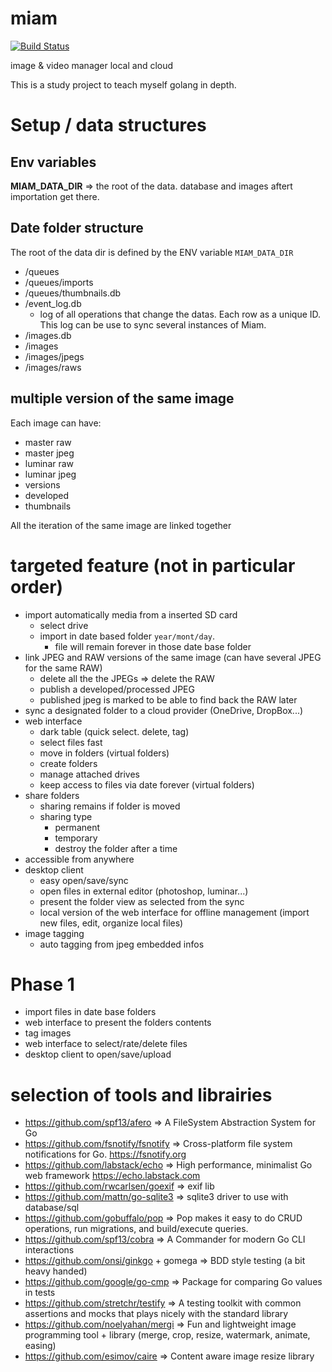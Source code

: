 # miam

[![Build Status](https://dev.azure.com/yann0602/miam/_apis/build/status/yarmand.miam?branchName=master)](https://dev.azure.com/yann0602/miam/_build/latest?definitionId=1&branchName=master)

image &amp; video manager local and cloud

This is a study project to teach myself golang in depth.

# Setup / data structures

## Env variables

**MIAM_DATA_DIR** => the root of the data. database and images aftert importation get there.

## Date folder structure
The root of the data dir is defined by the ENV variable `MIAM_DATA_DIR`

- /queues
- /queues/imports
- /queues/thumbnails.db
- /event_log.db
    - log of all operations that change the datas. Each row as a unique ID. This log can be use to sync several instances of Miam.
- /images.db
- /images
- /images/jpegs
- /images/raws

## multiple version of the same image

Each image can have:
- master raw
- master jpeg
- luminar raw
- luminar jpeg
- versions
- developed
- thumbnails

All the iteration of the same image are linked together

# targeted feature (not in particular order)

- import automatically media from a inserted SD card
  - select drive
  - import in date based folder `year/mont/day`.
    - file will remain forever in those date base folder
- link JPEG and RAW versions of the same image (can have several JPEG for the same RAW)
  - delete all the the JPEGs => delete the RAW
  - publish a developed/processed JPEG
  - published jpeg is marked to be able to find back the RAW later
- sync a designated folder to a cloud provider (OneDrive, DropBox...)
- web interface
  - dark table (quick select. delete, tag)
  - select files fast
  - move in folders (virtual folders)
  - create folders
  - manage attached drives
  - keep access to files via date forever (virtual folders)
- share folders
  - sharing remains if folder is moved
  - sharing type
    - permanent
    - temporary
    - destroy the folder after a time
- accessible from anywhere
- desktop client
  - easy open/save/sync
  - open files in external editor (photoshop, luminar...)
  - present the folder view as selected from the sync
  - local version of the web interface for offline management (import new files, edit, organize local files)
- image tagging
  - auto tagging from jpeg embedded infos

# Phase 1
- import files in date base folders
- web interface to present the folders contents
- tag images
- web interface to select/rate/delete files
- desktop client to open/save/upload

# selection of tools and librairies
- https://github.com/spf13/afero => A FileSystem Abstraction System for Go
- https://github.com/fsnotify/fsnotify => Cross-platform file system notifications for Go. https://fsnotify.org
- https://github.com/labstack/echo => High performance, minimalist Go web framework https://echo.labstack.com
- https://github.com/rwcarlsen/goexif => exif lib
- https://github.com/mattn/go-sqlite3 => sqlite3 driver to use with database/sql
- https://github.com/gobuffalo/pop => Pop makes it easy to do CRUD operations, run migrations, and build/execute queries.
- https://github.com/spf13/cobra => A Commander for modern Go CLI interactions
- https://github.com/onsi/ginkgo + gomega => BDD style testing (a bit heavy handed)
- https://github.com/google/go-cmp => Package for comparing Go values in tests
- https://github.com/stretchr/testify => A testing toolkit with common assertions and mocks that plays nicely with the standard library
- https://github.com/noelyahan/mergi => Fun and lightweight image programming tool + library (merge, crop, resize, watermark, animate, easing)
- https://github.com/esimov/caire => Content aware image resize library
